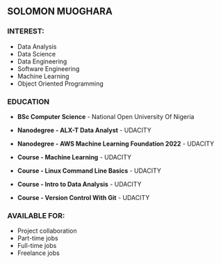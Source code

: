 ## SOLOMON MUOGHARA

### INTEREST:
- Data Analysis
- Data Science 
- Data Engineering 
- Software Engineering 
- Machine Learning
- Object Oriented Programming

### EDUCATION
- **BSc Computer Science** - National Open University Of Nigeria

- **Nanodegree - ALX-T Data Analyst** - UDACITY

- **Nanodegree - AWS Machine Learning Foundation 2022** - UDACITY

- **Course - Machine Learning** - UDACITY

- **Course - Linux Command Line Basics** - UDACITY

- **Course - Intro to Data Analysis** - UDACITY

- **Course - Version Control With Git** - UDACITY

### AVAILABLE FOR:
- Project collaboration
- Part-time jobs
- Full-time jobs
- Freelance jobs
